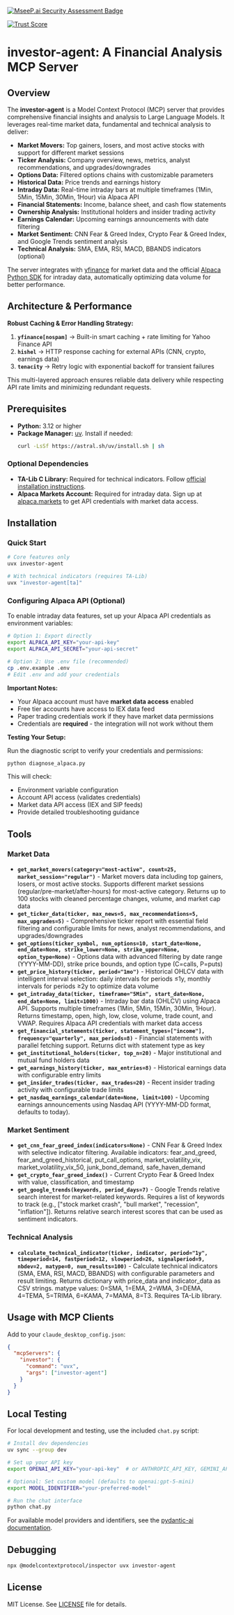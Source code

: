 [![MseeP.ai Security Assessment Badge](https://mseep.net/pr/ferdousbhai-investor-agent-badge.png)](https://mseep.ai/app/ferdousbhai-investor-agent)

[![Trust Score](https://archestra.ai/mcp-catalog/api/badge/quality/ferdousbhai/investor-agent)](https://archestra.ai/mcp-catalog/ferdousbhai__investor-agent)

# investor-agent: A Financial Analysis MCP Server

## Overview

The **investor-agent** is a Model Context Protocol (MCP) server that provides comprehensive financial insights and analysis to Large Language Models. It leverages real-time market data, fundamental and technical analysis to deliver:

- **Market Movers:** Top gainers, losers, and most active stocks with support for different market sessions
- **Ticker Analysis:** Company overview, news, metrics, analyst recommendations, and upgrades/downgrades
- **Options Data:** Filtered options chains with customizable parameters
- **Historical Data:** Price trends and earnings history
- **Intraday Data:** Real-time intraday bars at multiple timeframes (1Min, 5Min, 15Min, 30Min, 1Hour) via Alpaca API
- **Financial Statements:** Income, balance sheet, and cash flow statements
- **Ownership Analysis:** Institutional holders and insider trading activity
- **Earnings Calendar:** Upcoming earnings announcements with date filtering
- **Market Sentiment:** CNN Fear & Greed Index, Crypto Fear & Greed Index, and Google Trends sentiment analysis
- **Technical Analysis:** SMA, EMA, RSI, MACD, BBANDS indicators (optional)

The server integrates with [yfinance](https://pypi.org/project/yfinance/) for market data and the official [Alpaca Python SDK](https://github.com/alpacahq/alpaca-py) for intraday data, automatically optimizing data volume for better performance.

## Architecture & Performance

**Robust Caching & Error Handling Strategy:**

1. **`yfinance[nospam]`** → Built-in smart caching + rate limiting for Yahoo Finance API
2. **`hishel`** → HTTP response caching for external APIs (CNN, crypto, earnings data)
3. **`tenacity`** → Retry logic with exponential backoff for transient failures

This multi-layered approach ensures reliable data delivery while respecting API rate limits and minimizing redundant requests.

## Prerequisites

- **Python:** 3.12 or higher
- **Package Manager:** [uv](https://docs.astral.sh/uv/). Install if needed:
  ```bash
  curl -LsSf https://astral.sh/uv/install.sh | sh
  ```

### Optional Dependencies

- **TA-Lib C Library:** Required for technical indicators. Follow [official installation instructions](https://ta-lib.org/install/).
- **Alpaca Markets Account:** Required for intraday data. Sign up at [alpaca.markets](https://alpaca.markets/) to get API credentials with market data access.

## Installation

### Quick Start

```bash
# Core features only
uvx investor-agent

# With technical indicators (requires TA-Lib)
uvx "investor-agent[ta]"

```

### Configuring Alpaca API (Optional)

To enable intraday data features, set up your Alpaca API credentials as environment variables:

```bash
# Option 1: Export directly
export ALPACA_API_KEY="your-api-key"
export ALPACA_API_SECRET="your-api-secret"

# Option 2: Use .env file (recommended)
cp .env.example .env
# Edit .env and add your credentials
```

**Important Notes:**
- Your Alpaca account must have **market data access** enabled
- Free tier accounts have access to IEX data feed
- Paper trading credentials work if they have market data permissions
- Credentials are **required** - the integration will not work without them

**Testing Your Setup:**

Run the diagnostic script to verify your credentials and permissions:

```bash
python diagnose_alpaca.py
```

This will check:
- Environment variable configuration
- Account API access (validates credentials)
- Market data API access (IEX and SIP feeds)
- Provide detailed troubleshooting guidance

## Tools

### Market Data
- **`get_market_movers(category="most-active", count=25, market_session="regular")`** - Market movers data including top gainers, losers, or most active stocks. Supports different market sessions (regular/pre-market/after-hours) for most-active category. Returns up to 100 stocks with cleaned percentage changes, volume, and market cap data
- **`get_ticker_data(ticker, max_news=5, max_recommendations=5, max_upgrades=5)`** - Comprehensive ticker report with essential field filtering and configurable limits for news, analyst recommendations, and upgrades/downgrades
- **`get_options(ticker_symbol, num_options=10, start_date=None, end_date=None, strike_lower=None, strike_upper=None, option_type=None)`** - Options data with advanced filtering by date range (YYYY-MM-DD), strike price bounds, and option type (C=calls, P=puts)
- **`get_price_history(ticker, period="1mo")`** - Historical OHLCV data with intelligent interval selection: daily intervals for periods ≤1y, monthly intervals for periods ≥2y to optimize data volume
- **`get_intraday_data(ticker, timeframe="5Min", start_date=None, end_date=None, limit=1000)`** - Intraday bar data (OHLCV) using Alpaca API. Supports multiple timeframes (1Min, 5Min, 15Min, 30Min, 1Hour). Returns timestamp, open, high, low, close, volume, trade count, and VWAP. Requires Alpaca API credentials with market data access
- **`get_financial_statements(ticker, statement_types=["income"], frequency="quarterly", max_periods=8)`** - Financial statements with parallel fetching support. Returns dict with statement type as key
- **`get_institutional_holders(ticker, top_n=20)`** - Major institutional and mutual fund holders data
- **`get_earnings_history(ticker, max_entries=8)`** - Historical earnings data with configurable entry limits
- **`get_insider_trades(ticker, max_trades=20)`** - Recent insider trading activity with configurable trade limits
- **`get_nasdaq_earnings_calendar(date=None, limit=100)`** - Upcoming earnings announcements using Nasdaq API (YYYY-MM-DD format, defaults to today).

### Market Sentiment
- **`get_cnn_fear_greed_index(indicators=None)`** - CNN Fear & Greed Index with selective indicator filtering. Available indicators: fear_and_greed, fear_and_greed_historical, put_call_options, market_volatility_vix, market_volatility_vix_50, junk_bond_demand, safe_haven_demand
- **`get_crypto_fear_greed_index()`** - Current Crypto Fear & Greed Index with value, classification, and timestamp
- **`get_google_trends(keywords, period_days=7)`** - Google Trends relative search interest for market-related keywords. Requires a list of keywords to track (e.g., ["stock market crash", "bull market", "recession", "inflation"]). Returns relative search interest scores that can be used as sentiment indicators.

### Technical Analysis
- **`calculate_technical_indicator(ticker, indicator, period="1y", timeperiod=14, fastperiod=12, slowperiod=26, signalperiod=9, nbdev=2, matype=0, num_results=100)`** - Calculate technical indicators (SMA, EMA, RSI, MACD, BBANDS) with configurable parameters and result limiting. Returns dictionary with price_data and indicator_data as CSV strings. matype values: 0=SMA, 1=EMA, 2=WMA, 3=DEMA, 4=TEMA, 5=TRIMA, 6=KAMA, 7=MAMA, 8=T3. Requires TA-Lib library.

## Usage with MCP Clients

Add to your `claude_desktop_config.json`:

```json
{
  "mcpServers": {
    "investor": {
      "command": "uvx",
      "args": ["investor-agent"]
    }
  }
}
```

## Local Testing

For local development and testing, use the included `chat.py` script:

```bash
# Install dev dependencies
uv sync --group dev

# Set up your API key
export OPENAI_API_KEY="your-api-key"  # or ANTHROPIC_API_KEY, GEMINI_API_KEY, etc.

# Optional: Set custom model (defaults to openai:gpt-5-mini)
export MODEL_IDENTIFIER="your-preferred-model"

# Run the chat interface
python chat.py
```

For available model providers and identifiers, see the [pydantic-ai documentation](https://ai.pydantic.dev/models/).

## Debugging

```bash
npx @modelcontextprotocol/inspector uvx investor-agent
```

## License

MIT License. See [LICENSE](LICENSE) file for details.
